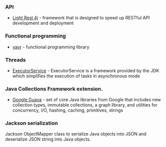 ### API
* [Light Rest 4j](https://doc.networknt.com/getting-started/light-rest-4j/) - framework that is designed to speed up RESTful API development and deployment


### Functional programming
* [vavr](https://www.vavr.io/) - functional programming library

### Threads
* [ExecutorService](https://docs.oracle.com/javase/8/docs/api/java/util/concurrent/ExecutorService.html) - ExecutorService is a framework provided by the JDK which simplifies the execution of tasks in asynchronous mode

### Java Collections Framework extension.
* [Google Guava](https://github.com/google/guava) - set of core Java libraries from Google that includes new collection types, immutable collections, a graph library, and utilities for concurrency, I/O, hashing, caching, primitives, strings

### Jackson serialization 
Jackson ObjectMapper class to serialize Java objects into JSON and deserialize JSON string into Java objects.